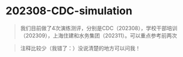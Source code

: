 # 202308-CDC-simulation
> 我们目前做了4次演练测评，分别是CDC（202308），学校干部培训（202309），上海住建和水务集团（202311）。可以重点参考前两次

> 注释比较少（我错了：）没说清楚的地方可以问我！
